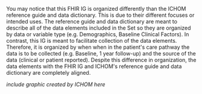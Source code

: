 You may notice that this FHIR IG is organized differently than the ICHOM reference guide and data dictionary. This is due to their different focuses or intended uses. The reference guide and data dictionary are meant to describe all of the data elements included in the Set so they are organized by data or variable type (e.g. Demographics, Baseline Clinical Factors). In contrast, this IG is meant to facilitate collection of the data elements. Therefore, it is organized by when when in the patient's care pathway the data is to be collected (e.g. Baseline, 1 year follow-up) and the source of the data (clinical or patient reported). Despite this difference in organization, the data elements with the FHIR IG and ICHOM's reference guide and data dictionary are completely aligned.

*include graphic created by ICHOM here*